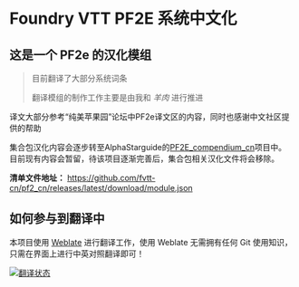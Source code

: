 # Foundry VTT PF2E 系统中文化

## 这是一个 PF2e 的汉化模组

> 目前翻译了大部分系统词条
> 
> 翻译模组的制作工作主要是由我和 *羊肉* 进行推进

译文大部分参考“纯美苹果园”论坛中PF2e译文区的内容，同时也感谢中文社区提供的帮助

集合包汉化内容会逐步转至AlphaStarguide的[PF2E_compendium_cn](https://github.com/AlphaStarguide/PF2E_compendium_cn)项目中。
目前现有内容会暂留，待该项目逐渐完善后，集合包相关汉化文件将会移除。

**清单文件地址：** https://github.com/fvtt-cn/pf2_cn/releases/latest/download/module.json

## 如何参与到翻译中
本项目使用 [Weblate](https://weblate.dickytwister.org/engage/pf2_cn/) 进行翻译工作，使用 Weblate 无需拥有任何 Git 使用知识，只需在界面上进行中英对照翻译即可！

<a href="https://weblate.dickytwister.org/engage/pf2_cn/">
<img src="https://weblate.dickytwister.org/widgets/pf2_cn/-/open-graph.png" alt="翻译状态" />
</a>
